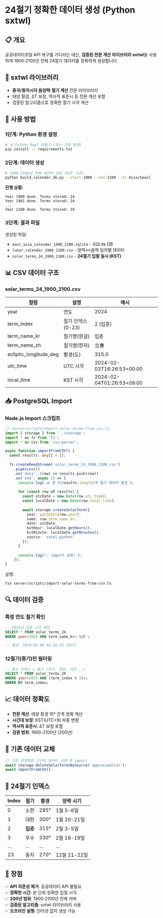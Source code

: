 # 24절기 정확한 데이터 생성 (Python sxtwl)

## 📋 개요

공공데이터포털 API 복구를 기다리는 대신, **검증된 천문 계산 라이브러리 sxtwl**을 사용하여 1900-2100년 전체 24절기 데이터를 정확하게 생성합니다.

## 🔬 sxtwl 라이브러리

- **중국/동아시아 음양력·절기 계산** 전문 라이브러리
- 태양 황경, ΔT 보정, 역사적 표준시 등 천문 계산 포함
- 검증된 알고리즘으로 정확한 절기 시각 계산

## 🚀 사용 방법

### 1단계: Python 환경 설정

```bash
# 새 Python Repl 만들기 (또는 기존 환경)
pip install -r requirements.txt
```

### 2단계: 데이터 생성

```bash
# 1900-2100년 전체 데이터 생성 (KST 기준)
python build_calendar_db.py --start 1900 --end 2100 --tz Asia/Seoul
```

**진행 상황:**
```
Year 1900 done. Terms stored: 24
Year 1901 done. Terms stored: 24
...
Year 2100 done. Terms stored: 24
```

### 3단계: 결과 파일

생성된 파일:
- `east_asia_calendar_1900_2100.sqlite` - SQLite DB
- `lunar_calendar_1900_2100.csv` - 양력↔음력 일자별 데이터
- `solar_terms_24_1900_2100.csv` - **24절기 입절 일시 (KST)**

## 📊 CSV 데이터 구조

### solar_terms_24_1900_2100.csv

| 컬럼 | 설명 | 예시 |
|------|------|------|
| year | 연도 | 2024 |
| term_index | 절기 인덱스 (0-23) | 2 (입춘) |
| term_name_kr | 절기명(한글) | 입춘 |
| term_name_zh | 절기명(한자) | 立春 |
| ecliptic_longitude_deg | 황경(도) | 315.0 |
| utc_time | UTC 시각 | 2024-02-03T16:26:53+00:00 |
| local_time | KST 시각 | 2024-02-04T01:26:53+09:00 |

## 📥 PostgreSQL Import

### Node.js Import 스크립트

```typescript
// server/scripts/import-solar-terms-from-csv.ts
import { storage } from '../storage';
import * as fs from 'fs';
import * as csv from 'csv-parser';

async function importFromCSV() {
  const results: any[] = [];
  
  fs.createReadStream('solar_terms_24_1900_2100.csv')
    .pipe(csv())
    .on('data', (row) => results.push(row))
    .on('end', async () => {
      console.log(`📊 총 ${results.length}개 절기 데이터 발견`);
      
      for (const row of results) {
        const utcDate = new Date(row.utc_time);
        const localDate = new Date(row.local_time);
        
        await storage.createSolarTerm({
          year: parseInt(row.year),
          name: row.term_name_kr,
          date: utcDate,
          kstHour: localDate.getHours(),
          kstMinute: localDate.getMinutes(),
          source: 'sxtwl-python'
        });
      }
      
      console.log('✅ Import 완료!');
    });
}
```

실행:
```bash
tsx server/scripts/import-solar-terms-from-csv.ts
```

## 🔍 데이터 검증

### 특정 연도 절기 확인

```sql
-- 2024년 입춘 시각 확인
SELECT * FROM solar_terms_24 
WHERE year=2024 AND term_name_kr='입춘';

-- 결과: 2024-02-04 01:26:53 (KST)
```

### 12절기(중기)만 필터링

```sql
-- 홀수 인덱스 = 중기 (우수, 춘분, 곡우...)
SELECT * FROM solar_terms_24
WHERE year=2025 AND (term_index % 2)=1
ORDER BY term_index;
```

## 📈 데이터 정확도

- **천문 계산**: 태양 황경 15° 간격 정확 계산
- **시간대 보정**: KST(UTC+9) 자동 변환
- **역사적 표준시**: ΔT 보정 포함
- **검증 범위**: 1900-2100년 (200년)

## 🔄 기존 데이터 교체

```typescript
// 기존 부정확한 근사치 데이터 삭제 후 import
await storage.deleteSolarTermsBySource('approximation');
await importFromCSV();
```

## 📝 24절기 인덱스

| Index | 절기 | 황경 | 양력 시기 |
|-------|------|------|-----------|
| 0 | 소한 | 285° | 1월 5-6일 |
| 1 | 대한 | 300° | 1월 20-21일 |
| 2 | **입춘** | 315° | 2월 3-5일 |
| 3 | 우수 | 330° | 2월 18-19일 |
| ... | ... | ... | ... |
| 23 | 동지 | 270° | 12월 21-22일 |

## 🎯 장점

✅ **API 의존성 제거**: 공공데이터 API 불필요  
✅ **정확한 시간**: 분 단위 정확한 입절 시각  
✅ **200년 범위**: 1900-2100년 전체 커버  
✅ **검증된 알고리즘**: sxtwl 라이브러리 사용  
✅ **오프라인 실행**: 인터넷 없이 생성 가능
